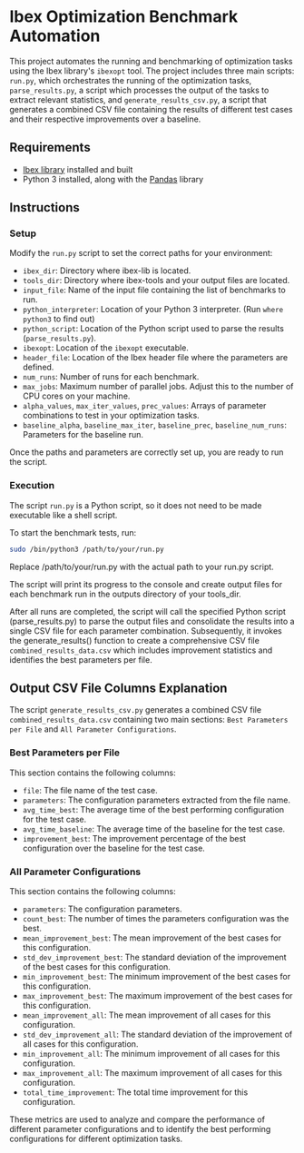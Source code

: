 # Ibex Optimization Benchmark Automation

This project automates the running and benchmarking of optimization tasks using the Ibex library's `ibexopt` tool. The project includes three main scripts: `run.py`, which orchestrates the running of the optimization tasks, `parse_results.py`, a script which processes the output of the tasks to extract relevant statistics, and `generate_results_csv.py`, a script that generates a combined CSV file containing the results of different test cases and their respective improvements over a baseline.

## Requirements

- [Ibex library](http://www.ibex-lib.org/) installed and built
- Python 3 installed, along with the [Pandas](https://pandas.pydata.org/) library

## Instructions

### Setup

Modify the `run.py` script to set the correct paths for your environment:

- `ibex_dir`: Directory where ibex-lib is located.
- `tools_dir`: Directory where ibex-tools and your output files are located.
- `input_file`: Name of the input file containing the list of benchmarks to run.
- `python_interpreter`: Location of your Python 3 interpreter. (Run `where python3` to find out)
- `python_script`: Location of the Python script used to parse the results (`parse_results.py`).
- `ibexopt`: Location of the `ibexopt` executable.
- `header_file`: Location of the Ibex header file where the parameters are defined.
- `num_runs`: Number of runs for each benchmark.
- `max_jobs`: Maximum number of parallel jobs. Adjust this to the number of CPU cores on your machine.
- `alpha_values`, `max_iter_values`, `prec_values`: Arrays of parameter combinations to test in your optimization tasks.
- `baseline_alpha`, `baseline_max_iter`, `baseline_prec`, `baseline_num_runs`: Parameters for the baseline run.

Once the paths and parameters are correctly set up, you are ready to run the script.

### Execution

The script `run.py` is a Python script, so it does not need to be made executable like a shell script.

To start the benchmark tests, run:

```bash
sudo /bin/python3 /path/to/your/run.py

```

Replace /path/to/your/run.py with the actual path to your run.py script.

The script will print its progress to the console and create output files for each benchmark run in the outputs directory of your tools_dir.

After all runs are completed, the script will call the specified Python script (parse_results.py) to parse the output files and consolidate the results into a single CSV file for each parameter combination. Subsequently, it invokes the generate_results() function to create a comprehensive CSV file `combined_results_data.csv` which includes improvement statistics and identifies the best parameters per file.

## Output CSV File Columns Explanation

The script `generate_results_csv.py` generates a combined CSV file `combined_results_data.csv` containing two main sections: `Best Parameters per File` and `All Parameter Configurations`.

### Best Parameters per File

This section contains the following columns:

- `file`: The file name of the test case.
- `parameters`: The configuration parameters extracted from the file name.
- `avg_time_best`: The average time of the best performing configuration for the test case.
- `avg_time_baseline`: The average time of the baseline for the test case.
- `improvement_best`: The improvement percentage of the best configuration over the baseline for the test case.

### All Parameter Configurations

This section contains the following columns:

- `parameters`: The configuration parameters.
- `count_best`: The number of times the parameters configuration was the best.
- `mean_improvement_best`: The mean improvement of the best cases for this configuration.
- `std_dev_improvement_best`: The standard deviation of the improvement of the best cases for this configuration.
- `min_improvement_best`: The minimum improvement of the best cases for this configuration.
- `max_improvement_best`: The maximum improvement of the best cases for this configuration.
- `mean_improvement_all`: The mean improvement of all cases for this configuration.
- `std_dev_improvement_all`: The standard deviation of the improvement of all cases for this configuration.
- `min_improvement_all`: The minimum improvement of all cases for this configuration.
- `max_improvement_all`: The maximum improvement of all cases for this configuration.
- `total_time_improvement`: The total time improvement for this configuration.

These metrics are used to analyze and compare the performance of different parameter configurations and to identify the best performing configurations for different optimization tasks.
